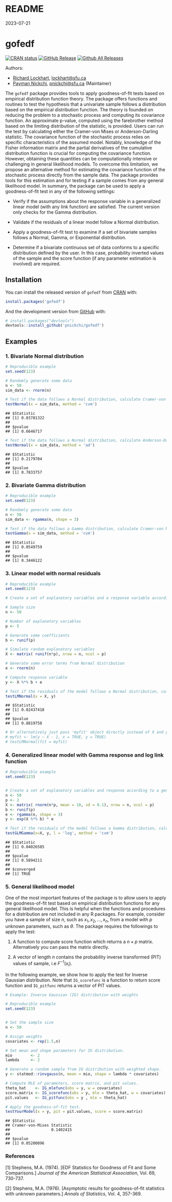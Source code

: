 README
================
2023-07-21

# gofedf

<!-- badges: start -->

[![CRAN
status](https://www.r-pkg.org/badges/version/gofedf)](https://cran.r-project.org/package=gofedf)
[![GitHub
Release](https://img.shields.io/github/release/pnickchi/gofedf?style=flat)](https://github.com/pnickchi/gofedf/releases)
[![Github All
Releases](https://img.shields.io/github/downloads/pnickchi/gofedf/total.svg?style=flat)](https://github.com/pnickchi/gofedf)
<!-- badges: end -->

Authors:

- [Richard Lockhart](http://www.sfu.ca/~lockhart/), <lockhart@sfu.ca>
- [Payman Nickchi](https://github.com/pnickchi), <pnickchi@sfu.ca>
  (Maintainer)

The `gofedf` package provides tools to apply goodness-of-fit tests based
on empirical distribution function theory. The package offers functions
and routines to test the hypothesis that a univariate sample follows a
distribution based on the empirical distribution function. The theory is
founded on reducing the problem to a stochastic process and computing
its covariance function. An approximate p-value, computed using the
farebrother method based on the limiting distribution of the statistic,
is provided. Users can run the test by calculating either the Cramer-von
Mises or Anderson-Darling statistic. The covariance function of the
stochastic process relies on specific characteristics of the assumed
model. Notably, knowledge of the Fisher information matrix and the
partial derivatives of the cumulative distribution function is crucial
for computing the covariance function. However, obtaining these
quantities can be computationally intensive or challenging in general
likelihood models. To overcome this limitation, we propose an
alternative method for estimating the covariance function of the
stochastic process directly from the sample data. The package provides
tools for this estimation and for testing if a sample comes from any
general likelihood model. In summary, the package can be used to apply a
goodness-of-fit test in any of the following settings:

- Verify if the assumptions about the response variable in a generalized
  linear model (with any link function) are satisfied. The current
  version only checks for the Gamma distribution.

- Validate if the residuals of a linear model follow a Normal
  distribution.

- Apply a goodness-of-fit test to examine if a set of bivariate samples
  follows a Normal, Gamma, or Exponential distribution.

- Determine if a bivariate continuous set of data conforms to a specific
  distribution defined by the user. In this case, probability inverted
  values of the sample and the score function (if any parameter
  estimation is involved) are required.

## Installation

You can install the released version of `gofedf` from
[CRAN](https://CRAN.R-project.org) with:

``` r
install.packages('gofedf')
```

And the development version from [GitHub](https://github.com/) with:

``` r
# install.packages("devtools")
devtools::install_github('pnickchi/gofedf')
```

## Examples

### 1. Bivariate Normal distribution

``` r
# Reproducible example
set.seed(123)

# Randomly generate some data
n <- 50
sim_data <- rnorm(n)

# Test if the data follows a Normal distribution, calculate Cramer-von Mises statistic and approximate p-value of the test.
testNormal(x = sim_data, method = 'cvm')
```

    ## $Statistic
    ## [1] 0.03781322
    ## 
    ## $pvalue
    ## [1] 0.6646717

``` r
# Test if the data follows a Normal distribution, calculate Anderson-Darling statistic and approximate p-value of the test.
testNormal(x = sim_data, method = 'ad')
```

    ## $Statistic
    ## [1] 0.2179704
    ## 
    ## $pvalue
    ## [1] 0.7833757

### 2. Bivariate Gamma distribution

``` r
# Reproducible example
set.seed(123)

# Randomly generate some data
n <- 50
sim_data <- rgamma(n, shape = 3)

# Test if the data follows a Gamma distribution, calculate Cramer-von Mises statistic and approximate pvalue
testGamma(x = sim_data, method = 'cvm')
```

    ## $Statistic
    ## [1] 0.0549759
    ## 
    ## $pvalue
    ## [1] 0.3446122

### 3. Linear model with normal residuals

``` r
# Reproducible example
set.seed(123)

# Create a set of explanatory variables and a response variable according to a linear model

# Sample size
n <- 50

# Number of explanatory variables
p <- 5

# Generate some coefficients
b <- runif(p)

# Simulate random explanatory variables
X <- matrix( runif(n*p), nrow = n, ncol = p)

# Generate some error terms from Normal distribution
e <- rnorm(n)

# Compute response variable
y <- X %*% b + e

# Test if the residuals of the model follows a Normal distribution, calculate Cramer-von Mises statistic and approximate pvalue
testLMNormal(x = X, y)
```

    ## $Statistic
    ## [1] 0.02437418
    ## 
    ## $pvalue
    ## [1] 0.8819758

``` r
# Or alternatively just pass 'myfit' object directly instead of X and y:
# myfit <- lm(y ~ X - 1, x = TRUE, y = TRUE)
# testLMNormal(fit = myfit)
```

### 4. Generalized linear model with Gamma response and log link function

``` r
# Reproducible example
set.seed(123)


# Create a set of explanatory variables and response according to a generalized linear model with log link
n <- 50
p <- 2
X <- matrix( rnorm(n*p, mean = 10, sd = 0.1), nrow = n, ncol = p)
b <- runif(p)
e <- rgamma(n, shape = 3)
y <- exp(X %*% b) * e

# Test if the residuals of the model follows a Gamma distribution, calculate Cramer-von Mises statistic and approximate pvalue
testGLMGamma(x=X, y, l = 'log', method = 'cvm')
```

    ## $Statistic
    ## [1] 0.04026585
    ## 
    ## $pvalue
    ## [1] 0.5894211
    ## 
    ## $converged
    ## [1] TRUE

### 5. General likelihood model

One of the most important features of the package is to allow users to
apply the goodness-of-fit test based on empirical distribution functions
for any general likelihood model. This is helpful when the functions and
procedures for a distribution are not included in any R packages. For
example, consider you have a sample of size $n$, such as
$x_1, x_2, \ldots, x_n$, from a model with $p$ unknown parameters, such
as $\theta$. The package requires the followings to apply the test:

1)  A function to compute score function which returns a $n \times p$
    matrix. Alternatively you can pass the matrix directly.

2)  A vector of length $n$ contains the probability inverse transformed
    (PIT) values of sample, i.e $F^{-1}(x_{i})$.

In the following example, we show how to apply the test for Inverse
Gaussian distribution. Note that `IG_scorefunc` is a function to return
score function and `IG_pitfunc` returns a vector of PIT values.

``` r
# Example: Inverse Gaussian (IG) distribution with weights

# Reproducible example
set.seed(123)


# Set the sample size
n <- 50

# Assign weights
covariates <- rep(1.5,n)

# Set mean and shape parameters for IG distribution.
mio        <- 2
lambda     <- 2

# Generate a random sample from IG distribution with weighted shape.
y <- statmod::rinvgauss(n, mean = mio, shape = lambda * covariates)

# Compute MLE of parameters, score matrix, and pit values.
theta_hat    <- IG_mlefunc(obs = y, w = covariates)
score.matrix <- IG_scorefunc(obs = y, mle = theta_hat, w = covariates)
pit.values   <- IG_pitfunc(obs = y , mle = theta_hat)

# Apply the goodness-of-fit test.
testYourModel(x = y, pit = pit.values, score = score.matrix)
```

    ## $Statistic
    ## Cramer-von-Mises Statistic 
    ##                  0.1402415 
    ## 
    ## $pvalue
    ## [1] 0.05200096

### References

\[1\] Stephens, M.A. (1974). \[EDF Statistics for Goodness of Fit and
Some Comparisons.\] *Journal of the American Statistical Association*,
Vol. 69, 730-737.

\[2\] Stephens, M.A. (1976). \[Asymptotic results for goodness-of-fit
statistics with unknown parameters.\] *Annals of Statistics*, Vol. 4,
357-369.
